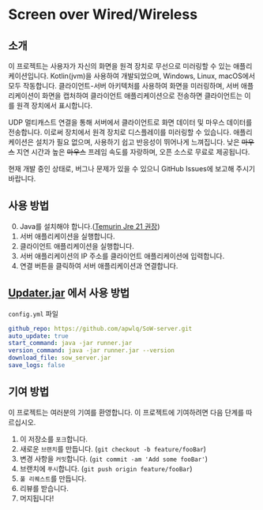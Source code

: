 # Screen over Wired/Wireless

## 소개
이 프로젝트는 사용자가 자신의 화면을 원격 장치로 무선으로 미러링할 수 있는 애플리케이션입니다. Kotlin(jvm)을 사용하여 개발되었으며, Windows, Linux, macOS에서 모두 작동합니다. 클라이언트-서버 아키텍처를 사용하여 화면을 미러링하며, 서버 애플리케이션이 화면을 캡처하여 클라이언트 애플리케이션으로 전송하면 클라이언트는 이를 원격 장치에서 표시합니다.

UDP 멀티캐스트 연결을 통해 서버에서 클라이언트로 화면 데이터 및 마우스 데이터를 전송합니다. 이로써 장치에서 원격 장치로 디스플레이를 미러링할 수 있습니다. 애플리케이션은 설치가 필요 없으며, 사용하기 쉽고 반응성이 뛰어나게 느껴집니다. 낮은 ~~마우스~~ 지연 시간과 높은 ~~마우스~~ 프레임 속도를 자랑하며, 오픈 소스로 무료로 제공됩니다.  

현재 개발 중인 상태로, 버그나 문제가 있을 수 있으니 GitHub Issues에 보고해 주시기 바랍니다.

## 사용 방법
0. Java를 설치해야 합니다.([Temurin Jre 21 권장](https://adoptium.net/temurin/releases/?os=any&arch=x64&package=jre))
1. 서버 애플리케이션을 실행합니다.
2. 클라이언트 애플리케이션을 실행합니다.
3. 서버 애플리케이션의 IP 주소를 클라이언트 애플리케이션에 입력합니다.
4. 연결 버튼을 클릭하여 서버 애플리케이션과 연결합니다.

## [Updater.jar](https://github.com/apwlq/Updater) 에서 사용 방법
`config.yml` 파일
```yaml
github_repo: https://github.com/apwlq/SoW-server.git
auto_update: true
start_command: java -jar runner.jar
version_command: java -jar runner.jar --version
download_file: sow_server.jar
save_logs: false
```

## 기여 방법
이 프로젝트는 여러분의 기여를 환영합니다. 이 프로젝트에 기여하려면 다음 단계를 따르십시오.

1. 이 저장소를 `포크`합니다.
2. 새로운 `브랜치`를 만듭니다. (`git checkout -b feature/fooBar`)
3. 변경 사항을 `커밋`합니다. (`git commit -am 'Add some fooBar'`)
4. 브랜치에 `푸시`합니다. (`git push origin feature/fooBar`)
5. `풀 리퀘스트`를 만듭니다.
6. 리뷰를 받습니다.
7. 머지됩니다!
